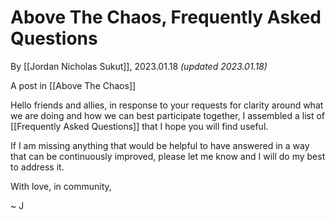 # Above The Chaos, Frequently Asked Questions

By [[Jordan Nicholas Sukut]], 2023.01.18  _(updated 2023.01.18)_

A post in [[Above The Chaos]]

Hello friends and allies, in response to your requests for clarity around what we are doing and how we can best participate together, I assembled a list of [[Frequently Asked Questions]] that I hope you will find useful. 

If I am missing anything that would be helpful to have answered in a way that can be continuously improved, please let me know and I will do my best to address it. 

With love, in community, 

~ J 


